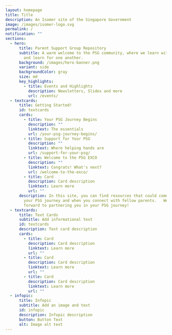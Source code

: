 ```yaml
---
layout: homepage
title: Title
description: An Isomer site of the Singapore Government
image: /images/isomer-logo.svg
permalink: /
notification: ""
sections:
  - hero:
      title: Parent Support Group Repository
      subtitle: A warm welcome to the PSG community, where we learn with, learn from
        and learn for one another.
      background: /images/hero-banner.png
      variant: side
      backgroundColor: gray
      size: md
      key_highlights:
        - title: Events and Highlights
          description: Newsletters, Slides and more
          url: /events/
  - textcards:
      title: Getting Started!
      id: textcards
      cards:
        - title: Your PSG Journey Begins
          description: ""
          linktext: The essentials
          url: /your-psg-journey-begins/
        - title: Support for Your PSG
          description: ""
          linktext: Where helping hands are
          url: /support-for-your-psg/
        - title: Welcome to the PSG EXCO
          description: ""
          linktext: Congrats! What's next?
          url: /welcome-to-the-exco/
        - title: Card
          description: Card description
          linktext: Learn more
          url: ""
      description: In this site, you can find resources that could come in useful in
        your PSG journey and when you connect with fellow parents.   We look
        forward to partnering you in your PSG journey!
  - textcards:
      title: Text Cards
      subtitle: Add informational text
      id: textcards
      description: Text card description
      cards:
        - title: Card
          description: Card description
          linktext: Learn more
          url: ""
        - title: Card
          description: Card description
          linktext: Learn more
          url: ""
        - title: Card
          description: Card description
          linktext: Learn more
          url: ""
  - infopic:
      title: Infopic
      subtitle: Add an image and text
      id: infopic
      description: Infopic description
      button: Button Text
      alt: Image alt text
---
```


